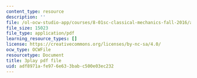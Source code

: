 ```yaml
---
content_type: resource
description: ''
file: /ol-ocw-studio-app/courses/8-01sc-classical-mechanics-fall-2016/adf8971afe976e633babc500e03ec232_9VJetX_EQqs.pdf
file_size: 15023
file_type: application/pdf
learning_resource_types: []
license: https://creativecommons.org/licenses/by-nc-sa/4.0/
ocw_type: OCWFile
resourcetype: Document
title: 3play pdf file
uid: adf8971a-fe97-6e63-3bab-c500e03ec232
---
```

